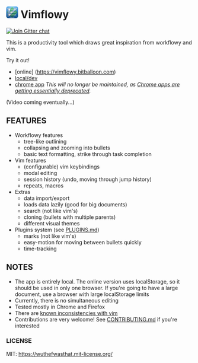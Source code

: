 # ![Vimflowy](/assets/images/vimflowy-32.png?raw=true) Vimflowy

[![Join Gitter chat](https://badges.gitter.im/WuTheFWasThat/vimflowy.svg)](https://gitter.im/WuTheFWasThat/vimflowy)

This is a productivity tool which draws great inspiration from workflowy and vim.

Try it out!
- [online] (https://vimflowy.bitballoon.com)
- [local/dev](CONTRIBUTING.md)
- [chrome app](https://chrome.google.com/webstore/detail/vimflowy/dkdhbejgjplkmbiglmjobppakgmiimei)
  *This will no longer be maintained, as [Chrome apps are getting essentially deprecated](https://blog.chromium.org/2016/08/from-chrome-apps-to-web.html).*

(Video coming eventually...)

## FEATURES ##

- Workflowy features
  - tree-like outlining
  - collapsing and zooming into bullets
  - basic text formatting, strike through task completion
- Vim features
  - (configurable) vim keybindings
  - modal editing
  - session history (undo, moving through jump history)
  - repeats, macros
- Extras
  - data import/export
  - loads data lazily (good for big documents)
  - search (not like vim's)
  - cloning (bullets with multiple parents)
  - different visual themes
- Plugins system (see [PLUGINS.md](PLUGINS.md))
  - marks (not like vim's)
  - easy-motion for moving between bullets quickly
  - time-tracking

## NOTES ##

- The app is entirely local. The online version uses localStorage, so it should be used in only one browser.
  If you're going to have a large document, use a browser with large localStorage limits
- Currently, there is no simultaneous editing
- Tested mostly in Chrome and Firefox
- There are [known inconsistencies with vim](vim_inconsistencies.md)
- Contributions are very welcome!  See [CONTRIBUTING.md](CONTRIBUTING.md) if you're interested

### LICENSE ###

MIT: https://wuthefwasthat.mit-license.org/
